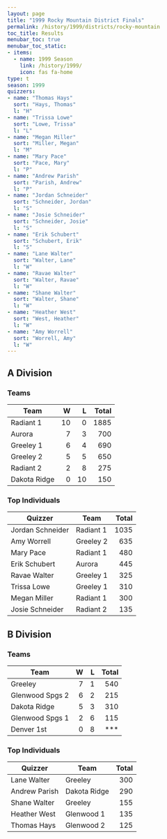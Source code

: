 ```yaml
---
layout: page
title: "1999 Rocky Mountain District Finals"
permalink: /history/1999/districts/rocky-mountain
toc_title: Results
menubar_toc: true
menubar_toc_static:
- items:
  - name: 1999 Season
    link: /history/1999/
    icon: fas fa-home
type: t
season: 1999
quizzers:
- name: "Thomas Hays"
  sort: "Hays, Thomas"
  l: "H"
- name: "Trissa Lowe"
  sort: "Lowe, Trissa"
  l: "L"
- name: "Megan Miller"
  sort: "Miller, Megan"
  l: "M"
- name: "Mary Pace"
  sort: "Pace, Mary"
  l: "P"
- name: "Andrew Parish"
  sort: "Parish, Andrew"
  l: "P"
- name: "Jordan Schneider"
  sort: "Schneider, Jordan"
  l: "S"
- name: "Josie Schneider"
  sort: "Schneider, Josie"
  l: "S"
- name: "Erik Schubert"
  sort: "Schubert, Erik"
  l: "S"
- name: "Lane Walter"
  sort: "Walter, Lane"
  l: "W"
- name: "Ravae Walter"
  sort: "Walter, Ravae"
  l: "W"
- name: "Shane Walter"
  sort: "Walter, Shane"
  l: "W"
- name: "Heather West"
  sort: "West, Heather"
  l: "W"
- name: "Amy Worrell"
  sort: "Worrell, Amy"
  l: "W"
---
```


## A Division

### Teams

| Team         |    W |    L | Total |
| ------------ | ---: | ---: | ----: |
| Radiant 1    |   10 |    0 |  1885 |
| Aurora       |    7 |    3 |   700 |
| Greeley 1    |    6 |    4 |   690 |
| Greeley 2    |    5 |    5 |   650 |
| Radiant 2    |    2 |    8 |   275 |
| Dakota Ridge |    0 |   10 |   150 |

### Top Individuals

| Quizzer          | Team      | Total |
| ---------------- | --------- | ----: |
| Jordan Schneider | Radiant 1 |  1035 |
| Amy Worrell      | Greeley 2 |   635 |
| Mary Pace        | Radiant 1 |   480 |
| Erik Schubert    | Aurora    |   445 |
| Ravae Walter     | Greeley 1 |   325 |
| Trissa Lowe      | Greeley 1 |   310 |
| Megan Miller     | Radiant 1 |   300 |
| Josie Schneider  | Radiant 2 |   135 |

## B Division

### Teams

| Team            |    W |    L | Total |
| --------------- | ---: | ---: | ----: |
| Greeley         |    7 |    1 |   540 |
| Glenwood Spgs 2 |    6 |    2 |   215 |
| Dakota Ridge    |    5 |    3 |   310 |
| Glenwood Spgs 1 |    2 |    6 |   115 |
| Denver 1st      |    0 |    8 |   *** |

### Top Individuals

| Quizzer       | Team         | Total |
| ------------- | ------------ | ----: |
| Lane Walter   | Greeley      |   300 |
| Andrew Parish | Dakota Ridge |   290 |
| Shane Walter  | Greeley      |   155 |
| Heather West  | Glenwood 1   |   135 |
| Thomas Hays   | Glenwood 2   |   125 |